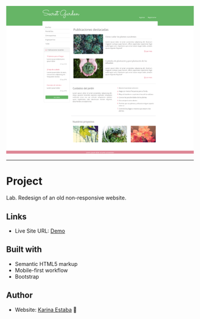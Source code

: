 ![Screenshot](./screenshot.png)

<hr>

# Project 
Lab. Redesign of an old non-responsive website.

## Links

- Live Site URL: [Demo](https://karina-estaba.gitlab.io/secret-garden)

## Built with

- Semantic HTML5 markup
- Mobile-first workflow
- Bootstrap

## Author

- Website: [Karina Estaba](https://karina-estaba.gitlab.io/directorio-repositorios/) 🔗
